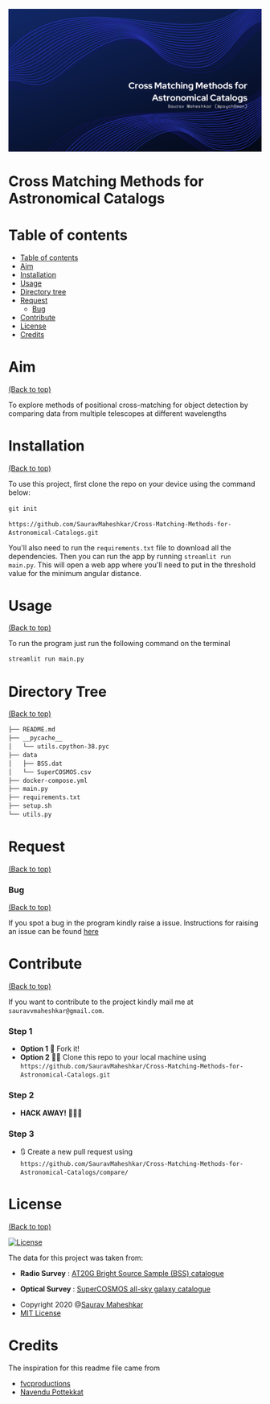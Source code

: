 ![Banner](https://github.com/SauravMaheshkar/Cross-Matching-Methods-for-Astronomical-Catalogs/blob/master/Banner.png)

# Cross Matching Methods for Astronomical Catalogs

# Table of contents

- [Table of contents](#table-of-contents)
- [Aim](#aim)
- [Installation](#installation)
- [Usage](#usage)
- [Directory tree](#directory-tree)
- [Request](#request)
    - [Bug](#bug)
- [Contribute](#contribute)
- [License](#license)
- [Credits](#credits)

# Aim
[(Back to top)](#table-of-contents)

To explore methods of positional cross-matching for object detection by comparing data from multiple telescopes at different wavelengths

# Installation
[(Back to top)](#table-of-contents)

To use this project, first clone the repo on your device using the command below:

```git init```

```https://github.com/SauravMaheshkar/Cross-Matching-Methods-for-Astronomical-Catalogs.git``` 

You'll also need to run the ```requirements.txt``` file to download all the dependencies. Then you can run the app by running ```streamlit run main.py```. This will open a web app where you'll need to put in the threshold value for the minimum angular distance.

# Usage
[(Back to top)](#table-of-contents)

To run the program just run the following command on the terminal
```python
streamlit run main.py
```

# Directory Tree
[(Back to top)](#table-of-contents)

```bash
├── README.md
├── __pycache__
│   └── utils.cpython-38.pyc
├── data
│   ├── BSS.dat
│   └── SuperCOSMOS.csv
├── docker-compose.yml
├── main.py
├── requirements.txt
├── setup.sh
└── utils.py
```

# Request
[(Back to top)](#table-of-contents)

### Bug 
[(Back to top)](#table-of-contents)

If you spot a bug in the program kindly raise a issue. Instructions for raising an issue can be found [here](https://docs.github.com/en/enterprise/2.15/user/articles/creating-an-issue)

# Contribute
[(Back to top)](#table-of-contents)

If you want to contribute to the project kindly mail me at `sauravvmaheshkar@gmail.com`.

### Step 1
 - **Option 1**
   🍴 Fork it!  
 - **Option 2**
    👯‍♂️ Clone this repo to your local machine using `https://github.com/SauravMaheshkar/Cross-Matching-Methods-for-Astronomical-Catalogs.git`
### Step 2

- **HACK AWAY!** 🔨🔨🔨

### Step 3

- 🔃 Create a new pull request using `https://github.com/SauravMaheshkar/Cross-Matching-Methods-for-Astronomical-Catalogs/compare/`


# License
[(Back to top)](#table-of-contents)

[![License](http://img.shields.io/:license-mit-blue.svg)](http://doge.mit-license.org)

The data for this project was taken from:

* **Radio Survey** : [AT20G Bright Source Sample (BSS) catalogue](http://cdsarc.u-strasbg.fr/viz-bin/Cat?J/MNRAS/384/775)

* **Optical Survey** : [SuperCOSMOS all-sky galaxy catalogue](http://ssa.roe.ac.uk/allSky)

- Copyright 2020 @[Saurav Maheshkar](https://sauravvmaheshkar.gitbook.io/saurav-maheshkar/)
- [MIT License](https://opensource.org/licenses/MIT)


# Credits

The inspiration for this readme file came from
- [fvcproductions](https://gist.github.com/fvcproductions/1bfc2d4aecb01a834b46#license)
- [Navendu Pottekkat](https://github.com/navendu-pottekkat/awesome-readme/blob/master/README-template.md)
